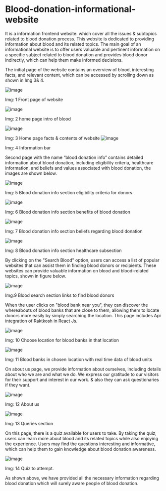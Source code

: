 # Blood-donation-informational-website
It is a information frontend website. which cover all the issues & subtopics related to blood donation process.
This website is dedicated to providing information about blood and its related topics. The main goal of an informational website is to offer users valuable and pertinent information on a specific subject related to blood donation and provides blood donor indirectly, which can help them make informed decisions.

The initial page of the website contains an overview of blood, interesting facts, and relevant content, which can be accessed by scrolling down as shown in Img 3& 4.

 ![image](https://github.com/patidar-sonali/Blood-donation-informational-website/assets/96821408/10f9f0b7-3e54-48c7-8265-f9746f3fd7cd)


Img: 1 Front page of website

![image](https://github.com/patidar-sonali/Blood-donation-informational-website/assets/96821408/3928c4c3-b927-421b-ac22-a09cd9565574)

 

Img: 2 home page intro of blood

 ![image](https://github.com/patidar-sonali/Blood-donation-informational-website/assets/96821408/9be82ee6-89d3-49a0-beb7-907f30ca0d06)


Img: 3 Home page facts & contents of website
![image](https://github.com/patidar-sonali/Blood-donation-informational-website/assets/96821408/b40b2196-88f0-4ab3-9e4e-6d1d81d4bef5)

 
Img: 4 Information bar

Second page with the name “blood donation info” contains detailed information about blood donation, including eligibility criteria, healthcare information, and beliefs and values associated with blood donation, the images are shown below.

![image](https://github.com/patidar-sonali/Blood-donation-informational-website/assets/96821408/2279e7bf-6d36-453d-bccf-2e1cd2740a30)

 
Img: 5 Blood donation info section eligibility criteria for donors

 ![image](https://github.com/patidar-sonali/Blood-donation-informational-website/assets/96821408/f23a6764-1c3b-44db-8f8c-cf1c06c0bd98)


Img: 6 Blood donation info section benefits of blood donation 


 ![image](https://github.com/patidar-sonali/Blood-donation-informational-website/assets/96821408/f5d1fbeb-3382-4b5e-843c-5b219eb81da6)


Img: 7 Blood donation info section beliefs regarding blood donation


 ![image](https://github.com/patidar-sonali/Blood-donation-informational-website/assets/96821408/7942e1d9-cd9e-45c2-8a95-1e0b55ded73a)


Img: 8 Blood donation info section   healthcare subsection


By clicking on the "Search Blood" option, users can access a list of popular websites that can assist them in finding blood donors or recipients. These websites can provide valuable information on blood and blood-related topics, shown in figure below.


 

![image](https://github.com/patidar-sonali/Blood-donation-informational-website/assets/96821408/7695916c-8c2f-4368-b8dd-86875192ea83)

 

Img:9 Blood search section links to find blood donors


When the user clicks on "blood bank near you", they can discover the whereabouts of blood banks that are close to them, allowing them to locate donors more easily by simply searching the location. This page includes Api integration of Raktkosh in React Js.

 
![image](https://github.com/patidar-sonali/Blood-donation-informational-website/assets/96821408/ddb383ef-008b-43cb-96f7-d15af13083c9)

Img: 10 Choose location for blood banks in that location


 ![image](https://github.com/patidar-sonali/Blood-donation-informational-website/assets/96821408/01638e99-700f-40a9-8e81-beaf4ab7fd60)


Img: 11 Blood banks in chosen location with real time data of blood units


On about us page, we provide information about ourselves, including details about who we are and what we do. We express our gratitude to our visitors for their support and interest in our work. & also they can ask questionaries if they want.


 ![image](https://github.com/patidar-sonali/Blood-donation-informational-website/assets/96821408/ef71ce0b-5b00-4e2b-af51-71c4b3b95474)


Img: 12 About us


 ![image](https://github.com/patidar-sonali/Blood-donation-informational-website/assets/96821408/2b15eaf0-1a61-49d3-8530-629a0d80618f)


Img: 13 Queries section


On this page, there is a quiz available for users to take. By taking the quiz, users can learn more about blood and its related topics while also enjoying the experience. Users may find the questions interesting and informative, which can help them to gain knowledge about blood donation awareness.

 

 ![image](https://github.com/patidar-sonali/Blood-donation-informational-website/assets/96821408/67194af2-ffab-41c1-b6ec-307b03f73723)


Img: 14 Quiz to attempt.

As shown above, we have provided all the necessary information regarding blood donation which will surely aware people of blood donation. 

